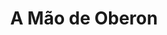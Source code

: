 ---
Numero: 556
title: A Mão de Oberon
Autor: Roger Zelazny
Co-autor: 
Ano-de-Publicacao: 2004
Titulo-original: The Hand of Oberon
Tradutor: Elsa T S Vieira
Co-tradutor: 
Ano-de-edicao: 1976
alias: Roger-Zelazny
Autor2-alias: 
Tradutor1-alias: Elsa-T-S-Vieira
Tradutor2-alias: 
Titulo-link: 556-A-Mao-de-Oberon
Capa: 
pags: 
Capa-link: 
---